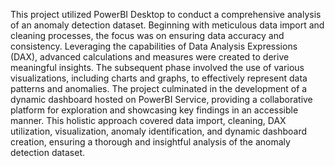 This project utilized PowerBI Desktop to conduct a comprehensive analysis of an anomaly detection dataset. 
Beginning with meticulous data import and cleaning processes, the focus was on ensuring data accuracy and consistency. 
Leveraging the capabilities of Data Analysis Expressions (DAX), advanced calculations and measures were created to derive meaningful insights. 
The subsequent phase involved the use of various visualizations, including charts and graphs, to effectively represent data patterns and anomalies. The project culminated in the development of a dynamic dashboard hosted on PowerBI Service, providing a collaborative platform for exploration and showcasing key findings in an accessible manner. This holistic approach covered data import, cleaning, DAX utilization, visualization, anomaly identification, and dynamic dashboard creation, ensuring a thorough and insightful analysis of the anomaly detection dataset.
